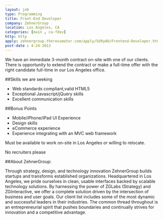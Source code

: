 ```yaml
---
layout: job
type: Programming
title: Front-End Developer
company: ZehnerGroup
location: Los Angeles, CA
categories: [main , ca-fdev]
http: http
apply: zehnergroup.theresumator.com/apply/5d9yA0/Frontend-Developer.html
post-date : 4-24-2013
---
```


We have an immediate 3-month contract on-site with one of our clients. There is opportunity to extend the contract or make a full-time offer with the right candidate full-time in our Los Angeles office.

##Skills we are seeking

* Web standards compliant,valid HTML5
* Exceptional Javascript/jQuery skills
* Excellent communication skills

##Bonus Points

* Mobile/iPhone/iPad UI Experience
* Design skills
* eCommerce experience
* Experience integrating with an MVC web framework

Must be available to work on-site in Los Angeles or willing to relocate.

No recruiters please

##About ZehnerGroup:

Through strategy, design, and technology innovation ZehnerGroup builds startups and transforms established organizations. Headquartered in Los Angeles, we pride ourselves in clean, usable interfaces backed by scalable technology solutions. By harnessing the power of ZGLabs (Strategy) and ZGInteractive, we offer a complete solution driven by the intersection of business and user goals. Our client list includes some of the most dynamic and successful leaders in their industries. The common thread throughout is an entrepreneurial spirit that pushes boundaries and continually strives for innovation and a competitive advantage.